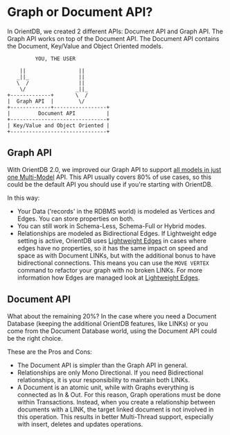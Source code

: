 # Graph or Document API?
In OrientDB, we created 2 different APIs: Document API and Graph API. The Graph API works on top of the Document API. The Document API contains the Document, Key/Value and Object Oriented models.

``` 
         YOU, THE USER

    ||                 ||
   _||_                ||
   \  /                ||
    \/                _||_
+-------------+       \  /
|  Graph API  |        \/
+-------------+-----------------+
|         Document API          |
+-------------------------------+
| Key/Value and Object Oriented |
+-------------------------------+
```

## Graph API 
With OrientDB 2.0, we improved our Graph API to support [all models in just one Multi-Model](Tutorial-Document-and-graph-model) API. This API usually covers 80% of use cases, so this could be the default API you should use if you're starting with OrientDB.

In this way:
- Your Data ('records' in the RDBMS world) is modeled as Vertices and Edges. You can store properties on both.
- You can still work in Schema-Less, Schema-Full or Hybrid modes.
- Relationships are modeled as Bidirectional Edges. If Lightweight edge setting is active, OrientDB uses [Lightweight Edges](Lightweight-Edges) in cases where edges have no properties, so it has the same impact on speed and space as with Document LINKs, but with the additional bonus to have bidirectional connections. This means you can use the `MOVE VERTEX` command to refactor your graph with no broken LINKs. For more information how Edges are managed look at [Lightweight Edges](Lightweight-Edges).

## Document API

What about the remaining 20%? In the case where you need a Document Database (keeping the additional OrientDB features, like LINKs) or you come from the Document Database world, using the Document API could be the right choice. 

These are the Pros and Cons:
- The Document API is simpler than the Graph API in general.
- Relationships are only Mono Directional. If you need Bidirectional relationships, it is your responsibility to maintain both LINKs.
- A Document is an atomic unit, while with Graphs everything is connected as In & Out. For this reason, Graph operations must be done within Transactions. Instead, when you create a relationship between documents with a LINK, the target linked document is not involved in this operation. This results in better Multi-Thread support, especially with insert, deletes and updates operations.